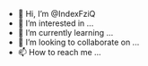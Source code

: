 - 👋 Hi, I’m @IndexFziQ
- 👀 I’m interested in ...
- 🌱 I’m currently learning ...
- 💞️ I’m looking to collaborate on ...
- 📫 How to reach me ...

<!---
IndexFziQ/IndexFziQ is a ✨ special ✨ repository because its `README.md` (this file) appears on your GitHub profile.
You can click the Preview link to take a look at your changes.
--->
